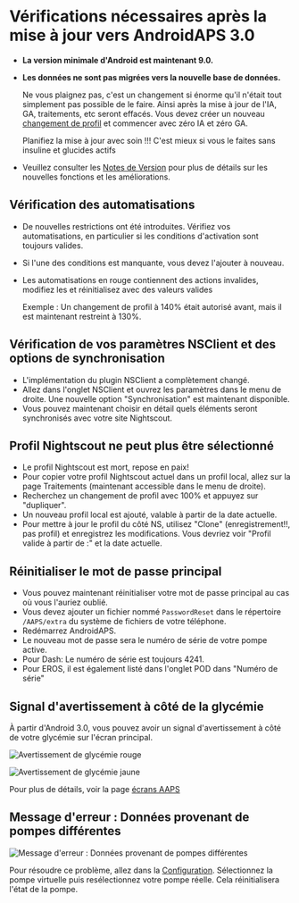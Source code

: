 # Vérifications nécessaires après la mise à jour vers AndroidAPS 3.0

* **La version minimale d'Android est maintenant 9.0.**
* **Les données ne sont pas migrées vers la nouvelle base de données.**

  Ne vous plaignez pas, c'est un changement si énorme qu'il n'était tout simplement pas possible de le faire. Ainsi après la mise à jour de l'IA, GA, traitements, etc seront effacés. Vous devez créer un nouveau [changement de profil](../Usage/Profiles) et commencer avec zéro IA et zéro GA.

  Planifiez la mise à jour avec soin !!! C'est mieux si vous le faites sans insuline et glucides actifs

* Veuillez consulter les [Notes de Version](../Installing-AndroidAPS/Releasenotes) pour plus de détails sur les nouvelles fonctions et les améliorations.


## Vérification des automatisations

* De nouvelles restrictions ont été introduites. Vérifiez vos automatisations, en particulier si les conditions d'activation sont toujours valides.
* Si l'une des conditions est manquante, vous devez l'ajouter à nouveau.
* Les automatisations en rouge contiennent des actions invalides, modifiez les et réinitialisez avec des valeurs valides

  Exemple : Un changement de profil à 140% était autorisé avant, mais il est maintenant restreint à 130%.

## Vérification de vos paramètres NSClient et des options de synchronisation

* L'implémentation du plugin NSClient a complètement changé.
* Allez dans l'onglet NSClient et ouvrez les paramètres dans le menu de droite. Une nouvelle option "Synchronisation" est maintenant disponible.
* Vous pouvez maintenant choisir en détail quels éléments seront synchronisés avec votre site Nightscout.

## Profil Nightscout ne peut plus être sélectionné
* Le profil Nightscout est mort, repose en paix!
* Pour copier votre profil Nightscout actuel dans un profil local, allez sur la page Traitements (maintenant accessible dans le menu de droite).
* Recherchez un changement de profil avec 100% et appuyez sur "dupliquer".
* Un nouveau profil local est ajouté, valable à partir de la date actuelle.
* Pour mettre à jour le profil du côté NS, utilisez "Clone" (enregistrement!!, pas profil) et enregistrez les modifications. Vous devriez voir "Profil valide à partir de :" et la date actuelle.

## Réinitialiser le mot de passe principal
* Vous pouvez maintenant réinitialiser votre mot de passe principal au cas où vous l'auriez oublié.
* Vous devez ajouter un fichier nommé `PasswordReset` dans le répertoire `/AAPS/extra` du système de fichiers de votre téléphone.
* Redémarrez AndroidAPS.
* Le nouveau mot de passe sera le numéro de série de votre pompe active.
* Pour Dash: Le numéro de série est toujours 4241.
* Pour EROS, il est également listé dans l'onglet POD dans "Numéro de série"

## Signal d'avertissement à côté de la glycémie

À partir d'Android 3.0, vous pouvez avoir un signal d'avertissement à côté de votre glycémie sur l'écran principal.

  ![Avertissement de glycémie rouge](../images/bg_warn_red.png)

  ![Avertissement de glycémie jaune](../images/bg_warn_yellow.png)

Pour plus de détails, voir la page [écrans AAPS](../Getting-Started/Screenshots#avertissement-glycemie)


## Message d'erreur : Données provenant de pompes différentes

   ![Message d'erreur : Données provenant de pompes différentes](../images/Screen_DifferentPump.png)

Pour résoudre ce problème, allez dans la [Configuration](../Configuration/Config-Builder#pompe). Sélectionnez la pompe virtuelle puis resélectionnez votre pompe réelle. Cela réinitialisera l'état de la pompe.

